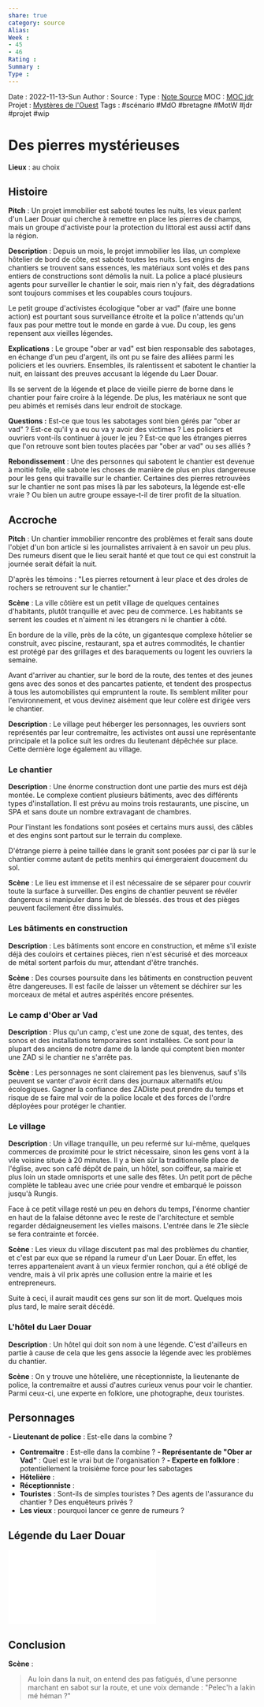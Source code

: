 ```yaml
---
share: true 
category: source
Alias:
Week : 
- 45
- 46
Rating :
Summary : 
Type : 
---
```

Date : 2022-11-13-Sun
Author :
Source : 
Type : [Note Source](Note%20Source)
MOC : [MOC jdr](MOC%20jeu%20de%20r%C3%B4le)
Projet : [Mystères de l'Ouest](Myst%C3%A8res%20de%20l'Ouest.md)
Tags : #scénario #MdO #bretagne #MotW #jdr #projet #wip 


# Des pierres mystérieuses
**Lieux** : au choix

## Histoire

**Pitch** : 
Un projet immobilier est saboté toutes les nuits, les vieux parlent d'un Laer Douar qui cherche à remettre en place les pierres de champs, mais un groupe d'activiste pour la protection du littoral est aussi actif dans la région.

**Description** : 
Depuis un mois, le projet immobilier les lilas, un complexe hôtelier de bord de côte, est saboté toutes les nuits. Les engins de chantiers se trouvent sans essences, les matériaux sont volés et des pans entiers de constructions sont démolis la nuit. La police a placé plusieurs agents pour surveiller le chantier le soir, mais rien n'y fait, des dégradations sont toujours commises et les coupables cours toujours. 

Le petit groupe d'activistes écologique "ober ar vad" (faire une bonne action) est pourtant sous surveillance étroite et la police n'attends qu'un faux pas pour mettre tout le monde en garde à vue. Du coup, les gens repensent aux vieilles légendes.
 
**Explications** : 
Le groupe "ober ar vad" est bien responsable des sabotages, en échange d'un peu d'argent, ils ont pu se faire des alliées parmi les policiers et les ouvriers. Ensembles, ils ralentissent et sabotent le chantier la nuit, en laissant des preuves accusant la légende du Laer Douar.

Ils se servent de la légende et place de vieille pierre de borne dans le chantier pour faire croire à la légende. De plus, les matériaux ne sont que peu abimés et remisés dans leur endroit de stockage.

**Questions :** 
Est-ce que tous les sabotages sont bien gérés par "ober ar vad" ? Est-ce qu'il y a eu ou va y avoir des victimes ? Les policiers et ouvriers vont-ils continuer à jouer le jeu ? Est-ce que les étranges pierres que l'on retrouve sont bien toutes placées par "ober ar vad" ou ses alliés ?

**Rebondissement** : 
Une des personnes qui sabotent le chantier est devenue à moitié folle, elle sabote les choses de manière de plus en plus dangereuse pour les gens qui travaille sur le chantier.
Certaines des pierres retrouvées sur le chantier ne sont pas mises là par les saboteurs, la légende est-elle vraie ? Ou bien un autre groupe essaye-t-il de tirer profit de la situation.

## Accroche

**Pitch** :
Un chantier immobilier rencontre des problèmes et ferait sans doute l'objet d'un bon article si les journalistes arrivaient à en savoir un peu plus. Des rumeurs disent que le lieu serait hanté et que tout ce qui est construit la journée serait défait la nuit. 

D'après les témoins : "Les pierres retournent à leur place et des droles de rochers se retrouvent sur le chantier."

**Scène** : 
La ville côtière est un petit village de quelques centaines d'habitants, plutôt tranquille et avec peu de commerce. Les habitants se serrent les coudes et n'aiment ni les étrangers ni le chantier à côté.

En bordure de la ville, près de la côte, un gigantesque complexe hôtelier se construit, avec piscine, restaurant, spa et autres commodités, le chantier est protégé par des grillages et des baraquements ou logent les ouvriers la semaine. 

Avant d'arriver au chantier, sur le bord de la route, des tentes et des jeunes gens avec des sonos et des pancartes patiente, et tendent des prospectus à tous les automobilistes qui empruntent la route. Ils semblent militer pour l'environnement, et vous devinez aisément que leur colère est dirigée vers le chantier.

**Description** :
Le village peut héberger les personnages, les ouvriers sont représentés par leur contremaitre, les activistes ont aussi une représentante principale et la police suit les ordres du lieutenant dépêchée sur place. Cette dernière loge également au village.

### Le chantier

**Description** :
Une énorme construction dont une partie des murs est déjà montée. Le complexe contient plusieurs bâtiments, avec des différents types d'installation. Il est prévu au moins trois restaurants, une piscine, un SPA et sans doute un nombre extravagant de chambres.

Pour l'instant les fondations sont posées et certains murs aussi, des câbles et des engins sont partout sur le terrain du complexe. 

D'étrange pierre à peine taillée dans le granit sont posées par ci par là sur le chantier comme autant de petits menhirs qui émergeraient doucement du sol.

**Scène** : 
Le lieu est immense et il est nécessaire de se séparer pour couvrir toute la surface à surveiller. Des engins de chantier peuvent se révéler dangereux si manipuler dans le but de blessés. des trous et des pièges peuvent facilement être dissimulés.

### Les bâtiments en construction

**Description** :
Les bâtiments sont encore en construction, et même s'il existe déjà des couloirs et certaines pièces, rien n'est sécurisé et des morceaux de métal sortent parfois du mur, attendant d'être tranchés.

**Scène** : 
Des courses poursuite dans les bâtiments en construction peuvent être dangereuses. Il est facile de laisser un vêtement se déchirer sur les morceaux de métal et autres aspérités encore présentes.

### Le camp d'Ober ar Vad

**Description** :
Plus qu'un camp, c'est une zone de squat, des tentes, des sonos et des installations temporaires sont installées. Ce sont pour la plupart des anciens de notre dame de la lande qui comptent bien monter une ZAD si le chantier ne s'arrête pas.

**Scène** : 
Les personnages ne sont clairement pas les bienvenus, sauf s'ils peuvent se vanter d'avoir écrit dans des journaux alternatifs et/ou écologiques. Gagner la confiance des ZADiste peut prendre du temps et risque de se faire mal voir de la police locale et des forces de l'ordre déployées pour protéger le chantier.

### Le village 

**Description** :
Un village tranquille, un peu refermé sur lui-même, quelques commerces de proximité pour le strict nécessaire, sinon les gens vont à la vile voisine située à 20 minutes. Il y a bien sûr la traditionnelle place de l'église, avec son café dépôt de pain, un hôtel, son coiffeur, sa mairie et plus loin un stade omnisports et une salle des fêtes. Un petit port de pêche complète le tableau avec une criée pour vendre et embarqué le poisson jusqu'à Rungis.

Face à ce petit village resté un peu en dehors du temps, l'énorme chantier en haut de la falaise détonne avec le reste de l'architecture et semble regarder dédaigneusement les vielles maisons. L'entrée dans le 21e siècle se fera contrainte et forcée.

**Scène** : 
Les vieux du village discutent pas mal des problèmes du chantier, et c'est par eux que se répand la rumeur d'un Laer Douar. En effet, les terres appartenaient avant à un vieux fermier ronchon, qui a été obligé de vendre, mais à vil prix après une collusion entre la mairie et les entrepreneurs.

Suite à ceci, il aurait maudit ces gens sur son lit de mort. Quelques mois plus tard, le maire serait décédé.

### L'hôtel du Laer Douar

**Description** :
Un hôtel qui doit son nom à une légende. C'est d'ailleurs en partie à cause de cela que les gens associe la légende avec les problèmes du chantier.

**Scène** : 
On y trouve une hôtelière, une réceptionniste, la lieutenante de police, la contremaitre et aussi d'autres curieux venus pour voir le chantier. Parmi ceux-ci, une experte en folklore, une photographe, deux touristes.

## Personnages

 **- Lieutenant de police** : Est-elle dans la combine ?
 - **Contremaitre** : Est-elle dans la combine ?
 **- Représentante de "Ober ar Vad"** : Quel est le vrai but de l'organisation ?
 **- Experte en folklore** : potentiellement la troisième force pour les sabotages
 - **Hôtelière** : 
 - **Réceptionniste** : 
 - **Touristes** : Sont-ils de simples touristes ? Des agents de l'assurance du chantier ? Des enquêteurs privés ?
 - **Les vieux** : pourquoi lancer ce genre de rumeurs ?

## Légende du Laer Douar
![Laer Douar](0030%20Ressources/_Seeds/Laer%20Douar.md)


## Conclusion
**Scène** : 

> Au loin dans la nuit, on entend des pas fatigués, d'une personne marchant en sabot sur la route, et une voix demande : "Pelec'h a lakin mé héman ?"
